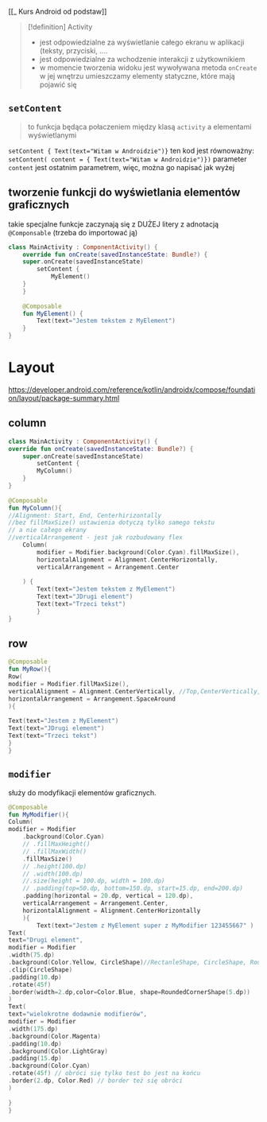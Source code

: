 [[_ Kurs Android od podstaw]]

>[!definition] Activity
> - jest odpowiedzialne za wyświetlanie całego ekranu w aplikacji (teksty, przyciski, ....
> - jest odpowiedzialne za wchodzenie interakcji  z użytkownikiem
> - w momencie tworzenia widoku jest wywoływana metoda `onCreate` w jej wnętrzu umieszczamy elementy statyczne, które mają pojawić się 


## `setContent`
> to funkcja będąca połaczeniem między klasą `activity` a elementami wyświetlanymi


`setContent { Text(text="Witam w Androidzie")}` ten kod jest równoważny:
`setContent( content = { Text(text="Witam w Androidzie")})`
parameter `content` jest ostatnim parametrem, więc, można go napisać jak wyżej 


## tworzenie funkcji do wyświetlania elementów graficznych

takie specjalne funkcje zaczynają się z DUŻEJ litery z adnotacją `@Componsable` (trzeba do importować ją)

```kotlin
class MainActivity : ComponentActivity() {  
	override fun onCreate(savedInstanceState: Bundle?) {  
	super.onCreate(savedInstanceState)  
		setContent {  
			MyElement()  
	}  
	}  
  
	@Composable  
	fun MyElement() {  
		Text(text="Jestem tekstem z MyElement")  
	}  
}
```



# Layout
https://developer.android.com/reference/kotlin/androidx/compose/foundation/layout/package-summary.html

## column
```kotlin
class MainActivity : ComponentActivity() {  
override fun onCreate(savedInstanceState: Bundle?) {  
	super.onCreate(savedInstanceState)  
		setContent {  
		MyColumn()  
	}  
}  
  
@Composable  
fun MyColumn(){  
//Alignment: Start, End, Centerhirizontally  
//bez fillMaxSize() ustawienia dotyczą tylko samego tekstu  
// a nie całego ekrany  
//verticalArrangement - jest jak rozbudowany flex  
	Column(  
		modifier = Modifier.background(Color.Cyan).fillMaxSize(),  
		horizontalAlignment = Alignment.CenterHorizontally,  
		verticalArrangement = Arrangement.Center  
	  
	) {  
		Text(text="Jestem tekstem z MyElement")  
		Text(text="JDrugi element")  
		Text(text="Trzeci tekst")  
		}  
}
```


## row
```kotlin
@Composable  
fun MyRow(){  
Row(  
modifier = Modifier.fillMaxSize(),  
verticalAlignment = Alignment.CenterVertically, //Top,CenterVertically, Bottom  
horizontalArrangement = Arrangement.SpaceAround  
){  
  
Text(text="Jestem z MyElement")  
Text(text="JDrugi element")  
Text(text="Trzeci tekst")  
}  
}
```


## `modifier`
służy do modyfikacji elementów graficznych.
```kotlin
@Composable  
fun MyModifier(){  
Column(  
modifier = Modifier  
	.background(Color.Cyan)  
	// .fillMaxHeight()  
	// .fillMaxWidth()  
	.fillMaxSize()  
	// .height(100.dp)  
	// .width(100.dp)  
	//.size(height = 100.dp, width = 100.dp)  
	// .padding(top=50.dp, bottom=150.dp, start=15.dp, end=200.dp)  
	.padding(horizontal = 20.dp, vertical = 120.dp),  
	verticalArrangement = Arrangement.Center,  
	horizontalAlignment = Alignment.CenterHorizontally  
	){  
		Text(text="Jestem z MyElement super z MyModifier 123455667" )  
Text(  
text="Drugi element",  
modifier = Modifier  
.width(75.dp)  
.background(Color.Yellow, CircleShape)//RectanleShape, CircleShape, RoundedCornerShape(), CutCornerShape()  
.clip(CircleShape)  
.padding(10.dp)  
.rotate(45f)  
.border(width=2.dp,color=Color.Blue, shape=RoundedCornerShape(5.dp))  
)  
Text(  
text="wielokrotne dodawnie modifierów",  
modifier = Modifier  
.width(175.dp)  
.background(Color.Magenta)  
.padding(10.dp)  
.background(Color.LightGray)  
.padding(15.dp)  
.background(Color.Cyan)  
.rotate(45f) // obróci się tylko test bo jest na końcu  
.border(2.dp, Color.Red) // border też się obróci  
)  
  
}  
}
```
























